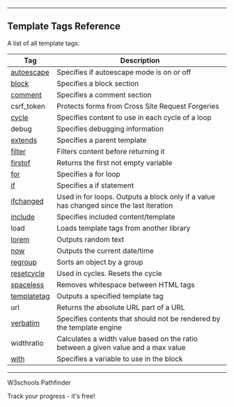 ___

## Template Tags Reference

A list of all template tags:

| Tag | Description |
| --- | --- |
| [autoescape](https://www.w3schools.com/django/ref_tags_autoescape.php) | Specifies if autoescape mode is on or off |
| [block](https://www.w3schools.com/django/ref_tags_block.php) | Specifies a block section |
| [comment](https://www.w3schools.com/django/ref_tags_comment.php) | Specifies a comment section |
| csrf\_token | Protects forms from Cross Site Request Forgeries |
| [cycle](https://www.w3schools.com/django/ref_tags_cycle.php) | Specifies content to use in each cycle of a loop |
| debug | Specifies debugging information |
| [extends](https://www.w3schools.com/django/ref_tags_extends.php) | Specifies a parent template |
| [filter](https://www.w3schools.com/django/ref_tags_filter.php) | Filters content before returning it |
| [firstof](https://www.w3schools.com/django/ref_tags_firstof.php) | Returns the first not empty variable |
| [for](https://www.w3schools.com/django/ref_tags_for.php) | Specifies a for loop |
| [if](https://www.w3schools.com/django/ref_tags_if.php) | Specifies a if statement |
| [ifchanged](https://www.w3schools.com/django/ref_tags_ifchanged.php) | Used in for loops. Outputs a block only if a value has changed since the last iteration |
| [include](https://www.w3schools.com/django/ref_tags_include.php) | Specifies included content/template |
| load | Loads template tags from another library |
| [lorem](https://www.w3schools.com/django/ref_tags_lorem.php) | Outputs random text |
| [now](https://www.w3schools.com/django/ref_tags_now.php) | Outputs the current date/time |
| [regroup](https://www.w3schools.com/django/ref_tags_regroup.php) | Sorts an object by a group |
| [resetcycle](https://www.w3schools.com/django/ref_tags_resetcycle.php) | Used in cycles. Resets the cycle |
| [spaceless](https://www.w3schools.com/django/ref_tags_spaceless.php) | Removes whitespace between HTML tags |
| [templatetag](https://www.w3schools.com/django/ref_tags_templatetag.php) | Outputs a specified template tag |
| url | Returns the absolute URL part of a URL |
| [verbatim](https://www.w3schools.com/django/ref_tags_verbatim.php) | Specifies contents that should not be rendered by the template engine |
| widthratio | Calculates a width value based on the ratio between a given value and a max value |
| [with](https://www.w3schools.com/django/ref_tags_with.php) | Specifies a variable to use in the block |

___

W3schools Pathfinder

Track your progress - it's free!